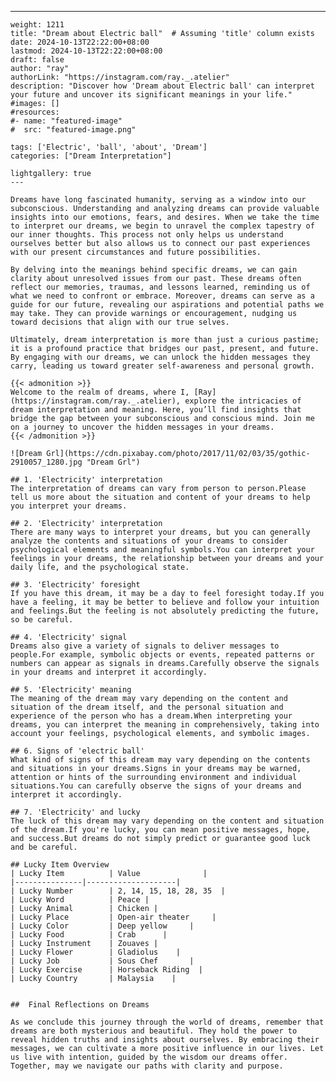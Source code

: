 ---
    weight: 1211
    title: "Dream about Electric ball"  # Assuming 'title' column exists
    date: 2024-10-13T22:22:00+08:00
    lastmod: 2024-10-13T22:22:00+08:00
    draft: false
    author: "ray"
    authorLink: "https://instagram.com/ray._.atelier"
    description: "Discover how 'Dream about Electric ball' can interpret your future and uncover its significant meanings in your life."
    #images: []
    #resources:
    #- name: "featured-image"
    #  src: "featured-image.png"
    
    tags: ['Electric', 'ball', 'about', 'Dream']
    categories: ["Dream Interpretation"]
    
    lightgallery: true
    ---
    
    Dreams have long fascinated humanity, serving as a window into our subconscious. Understanding and analyzing dreams can provide valuable insights into our emotions, fears, and desires. When we take the time to interpret our dreams, we begin to unravel the complex tapestry of our inner thoughts. This process not only helps us understand ourselves better but also allows us to connect our past experiences with our present circumstances and future possibilities.
    
    By delving into the meanings behind specific dreams, we can gain clarity about unresolved issues from our past. These dreams often reflect our memories, traumas, and lessons learned, reminding us of what we need to confront or embrace. Moreover, dreams can serve as a guide for our future, revealing our aspirations and potential paths we may take. They can provide warnings or encouragement, nudging us toward decisions that align with our true selves.
    
    Ultimately, dream interpretation is more than just a curious pastime; it is a profound practice that bridges our past, present, and future. By engaging with our dreams, we can unlock the hidden messages they carry, leading us toward greater self-awareness and personal growth.
    
    {{< admonition >}}
    Welcome to the realm of dreams, where I, [Ray](https://instagram.com/ray._.atelier), explore the intricacies of dream interpretation and meaning. Here, you’ll find insights that bridge the gap between your subconscious and conscious mind. Join me on a journey to uncover the hidden messages in your dreams.
    {{< /admonition >}}
    
    ![Dream Grl](https://cdn.pixabay.com/photo/2017/11/02/03/35/gothic-2910057_1280.jpg "Dream Grl")
    
    ## 1. 'Electricity' interpretation
    The interpretation of dreams can vary from person to person.Please tell us more about the situation and content of your dreams to help you interpret your dreams.
    
    ## 2. 'Electricity' interpretation
    There are many ways to interpret your dreams, but you can generally analyze the contents and situations of your dreams to consider psychological elements and meaningful symbols.You can interpret your feelings in your dreams, the relationship between your dreams and your daily life, and the psychological state.
    
    ## 3. 'Electricity' foresight
    If you have this dream, it may be a day to feel foresight today.If you have a feeling, it may be better to believe and follow your intuition and feelings.But the feeling is not absolutely predicting the future, so be careful.
    
    ## 4. 'Electricity' signal
    Dreams also give a variety of signals to deliver messages to people.For example, symbolic objects or events, repeated patterns or numbers can appear as signals in dreams.Carefully observe the signals in your dreams and interpret it accordingly.
    
    ## 5. 'Electricity' meaning
    The meaning of the dream may vary depending on the content and situation of the dream itself, and the personal situation and experience of the person who has a dream.When interpreting your dreams, you can interpret the meaning in comprehensively, taking into account your feelings, psychological elements, and symbolic images.
    
    ## 6. Signs of 'electric ball'
    What kind of signs of this dream may vary depending on the contents and situations in your dreams.Signs in your dreams may be warned, attention or hints of the surrounding environment and individual situations.You can carefully observe the signs of your dreams and interpret it accordingly.
    
    ## 7. 'Electricity' and lucky
    The luck of this dream may vary depending on the content and situation of the dream.If you're lucky, you can mean positive messages, hope, and success.But dreams do not simply predict or guarantee good luck and be careful.
    
    ## Lucky Item Overview
    | Lucky Item          | Value              |
    |---------------|--------------------|
    | Lucky Number        | 2, 14, 15, 18, 28, 35  |
    | Lucky Word          | Peace |
    | Lucky Animal        | Chicken |
    | Lucky Place         | Open-air theater     |
    | Lucky Color         | Deep yellow     |
    | Lucky Food          | Crab      |
    | Lucky Instrument    | Zouaves |
    | Lucky Flower        | Gladiolus    |
    | Lucky Job           | Sous Chef       |
    | Lucky Exercise      | Horseback Riding  |
    | Lucky Country       | Malaysia    |
    
    
    ##  Final Reflections on Dreams
    
    As we conclude this journey through the world of dreams, remember that dreams are both mysterious and beautiful. They hold the power to reveal hidden truths and insights about ourselves. By embracing their messages, we can cultivate a more positive influence in our lives. Let us live with intention, guided by the wisdom our dreams offer. Together, may we navigate our paths with clarity and purpose.
    
